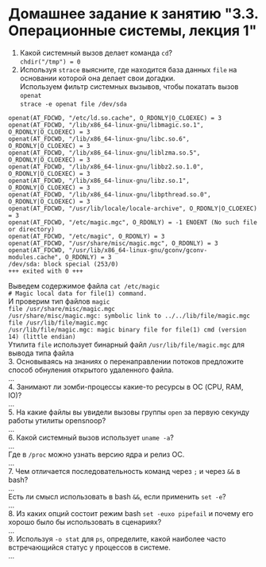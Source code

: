 # Домашнее задание к занятию "3.3. Операционные системы, лекция 1"

1. Какой системный вызов делает команда `cd`?  
`chdir("/tmp") = 0`  
2. Используя `strace` выясните, где находится база данных `file` на основании которой она делает свои догадки.  
Используем фильтр системных вызывов, чтобы покатать вызов `openat`  
`strace -e openat file /dev/sda`   
```
openat(AT_FDCWD, "/etc/ld.so.cache", O_RDONLY|O_CLOEXEC) = 3
openat(AT_FDCWD, "/lib/x86_64-linux-gnu/libmagic.so.1", O_RDONLY|O_CLOEXEC) = 3
openat(AT_FDCWD, "/lib/x86_64-linux-gnu/libc.so.6", O_RDONLY|O_CLOEXEC) = 3
openat(AT_FDCWD, "/lib/x86_64-linux-gnu/liblzma.so.5", O_RDONLY|O_CLOEXEC) = 3
openat(AT_FDCWD, "/lib/x86_64-linux-gnu/libbz2.so.1.0", O_RDONLY|O_CLOEXEC) = 3
openat(AT_FDCWD, "/lib/x86_64-linux-gnu/libz.so.1", O_RDONLY|O_CLOEXEC) = 3
openat(AT_FDCWD, "/lib/x86_64-linux-gnu/libpthread.so.0", O_RDONLY|O_CLOEXEC) = 3
openat(AT_FDCWD, "/usr/lib/locale/locale-archive", O_RDONLY|O_CLOEXEC) = 3
openat(AT_FDCWD, "/etc/magic.mgc", O_RDONLY) = -1 ENOENT (No such file or directory)
openat(AT_FDCWD, "/etc/magic", O_RDONLY) = 3
openat(AT_FDCWD, "/usr/share/misc/magic.mgc", O_RDONLY) = 3
openat(AT_FDCWD, "/usr/lib/x86_64-linux-gnu/gconv/gconv-modules.cache", O_RDONLY) = 3
/dev/sda: block special (253/0)
+++ exited with 0 +++
```
Выведем содержимое файла 
`cat /etc/magic`  
`# Magic local data for file(1) command.`  
И проверим тип файлов `magic`  
`file /usr/share/misc/magic.mgc`  
`/usr/share/misc/magic.mgc: symbolic link to ../../lib/file/magic.mgc`  
`file /usr/lib/file/magic.mgc`  
`/usr/lib/file/magic.mgc: magic binary file for file(1) cmd (version 14) (little endian)`  
Утилита `file` использует бинарный файл `/usr/lib/file/magic.mgc` для вывода типа файла  
3. Основываясь на знаниях о перенаправлении потоков предложите способ обнуления открытого удаленного файла.  
...  
4. Занимают ли зомби-процессы какие-то ресурсы в ОС (CPU, RAM, IO)?  
...  
5. На какие файлы вы увидели вызовы группы `open` за первую секунду работы утилиты opensnoop?  
...  
6. Какой системный вызов использует `uname -a`?  
...  
Где в `/proc` можно узнать версию ядра и релиз ОС.  
...  
7. Чем отличается последовательность команд через `;` и через `&&` в bash?  
...  
Есть ли смысл использовать в bash `&&`, если применить `set -e`?  
...  
8. Из каких опций состоит режим bash `set -euxo pipefail` и почему его хорошо было бы использовать в сценариях?  
...  
9. Используя `-o stat` для `ps`, определите, какой наиболее часто встречающийся статус у процессов в системе.  
...  
 
